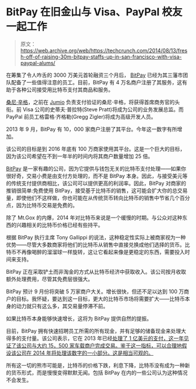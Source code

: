 # BitPay 在旧金山与 Visa、PayPal 校友一起工作

> 原文：<https://web.archive.org/web/https://techcrunch.com/2014/08/13/fresh-off-of-raising-30m-bitpay-staffs-up-in-san-francisco-with-visa-paypal-alums/>

在筹集了令人咋舌的 3000 万美元首轮融资三个月后， [BitPay](https://web.archive.org/web/20230130233255/https://bitpay.com/) 已经为其三藩市团队配备了一些值得注意的员工。目前，BitPay 有 4 万名商户注册了其服务，这有助于各种公司接受用比特币支付其商品和服务。

[桑尼·辛格](https://web.archive.org/web/20230130233255/http://www.crunchbase.com/person/sonny-singh-3)，之前在 [Jumio](https://web.archive.org/web/20230130233255/http://www.crunchbase.com/organization/jumio) 负责支付验证的桑尼·辛格，将获得首席商务官的头衔。前 Visa 公司的史蒂夫·普拉特(Steve Pratt)将成为公司的业务发展总监。而 PayPal 前员工格雷格·齐格勒(Gregg Zigler)将成为高级开发人员。

2013 年 9 月，BitPay 有 10，000 家商户注册了其平台。今年这一数字有所增加。

该公司的目标是到 2016 年底有 100 万商家使用其平台。这是一个巨大的目标，因为该公司希望在不到一年半的时间内将其商户数量增加 25 倍。

[BitPay](https://web.archive.org/web/20230130233255/http://www.crunchbase.com/organization/bitpay) 是一家有趣的公司，因为它提供与钱包无关的比特币支付处理——如果你很好奇，交易小费是由支付方处理的，而不是 BitPay 本身。因此，与接受美元等的传统支付提供商相比，该公司可以提供更高的利润率。因此，BitPay 对商家的推销很简单:免费使用 BitPay，接受基于比特币的销售，这可能会扩大你的总交易量，即使他们不这样做，你也可能在从传统货币转向比特币的销售中节省几个百分点，因为比特币交易是免费的。

除了 Mt.Gox 的内爆，2014 年对比特币来说是一个缓慢的时期。与公众对这种东西的兴趣相关的比特币价格已经有些持平。

根据 BitPay 执行主席 Tony Gallippi 的说法，这种稳定性实际上被商家视为一种优势——尽管大多数商家将他们的比特币从销售中直接兑换成他们选择的货币。比特币不再像喝醉的溜溜球一样旋转，这让它看起来像是更稳定的东西，需要投入时间来支持。

BitPay 正在采取铲土而非淘金的方式从比特币经济中获取收入。该公司按月收取额外处理费用，尽管其免费层很强大。

BitPay 预计 9 月份将突破 5 万家商户大关。增长很快，但还不足以达到 100 万商户的目标。我怀疑，要达到这一目标，更大的比特币市场将需要扩大——比特币本身的动力就只有这么多，其交易量停滞不前。

如果比特币本身能够快速增长，这将为 BitPay 提供自然的提振。

目前，BitPay 拥有快速招聘员工所需的所有现金，并有足够的储备现金来处理大得多的支付量。该公司表示，它在 2013 年已经[处理了 1 亿美元的支付，这一年见证了该公司与大约 15，500 家车载商户完成交易。鉴于这一指标，可以合理地假设该公司在 2014 年将处理该数字的一小部分。这是相当可观的。](https://web.archive.org/web/20230130233255/https://techcrunch.com/2013/12/27/asias-richest-man-invests-in-bitpay/)

所有这一切的熊市可能是，比特币的价格下跌，利息下降，比特币没有成为一种新的货币形式，而是慢慢变得默默无闻。包括 BitPay 在内的一些公司认为这种情况不会发生。